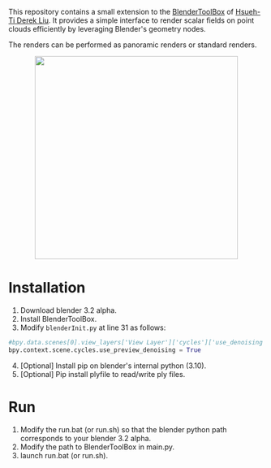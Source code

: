 This repository contains a small extension to the [BlenderToolBox](https://github.com/HTDerekLiu/BlenderToolbox) of [Hsueh-Ti Derek Liu](https://github.com/HTDerekLiu). It provides a simple interface to render scalar fields on point clouds efficiently by leveraging Blender's geometry nodes.

The renders can be performed as panoramic renders or standard renders.

<p align="center">
  <img align="center"  src="/renders/RhombicDodecahedron.png", width=400>
</p>

# Installation
1. Download blender 3.2 alpha.
2. Install BlenderToolBox.
3. Modify ``blenderInit.py`` at line 31 as follows:
```python
#bpy.data.scenes[0].view_layers['View Layer']['cycles']['use_denoising'] = 1
bpy.context.scene.cycles.use_preview_denoising = True
```
4. [Optional] Install pip on blender's internal python (3.10).
5. [Optional] Pip install plyfile to read/write ply files.

# Run
1. Modify the run.bat (or run.sh) so that the blender python path corresponds to your blender 3.2 alpha.
2. Modify the path to BlenderToolBox in main.py.
3. launch run.bat (or run.sh).
